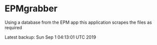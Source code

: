 # EPMgrabber
Using a database from the EPM app this application scrapes the files as required


Latest backup: Sun Sep 1 04:13:01 UTC 2019
